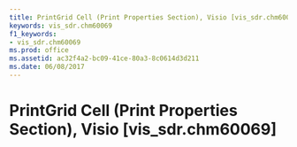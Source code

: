 ```yaml
---
title: PrintGrid Cell (Print Properties Section), Visio [vis_sdr.chm60069]
keywords: vis_sdr.chm60069
f1_keywords:
- vis_sdr.chm60069
ms.prod: office
ms.assetid: ac32f4a2-bc09-41ce-80a3-8c0614d3d211
ms.date: 06/08/2017
---
```



# PrintGrid Cell (Print Properties Section), Visio [vis_sdr.chm60069]


